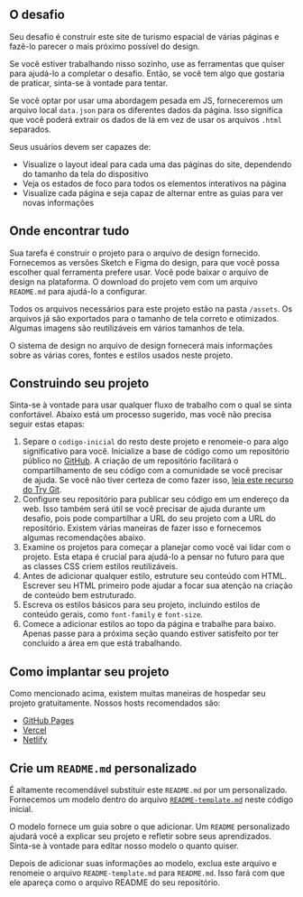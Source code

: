 ## O desafio

Seu desafio é construir este site de turismo espacial de várias páginas e fazê-lo parecer o mais próximo possível do design.

Se você estiver trabalhando nisso sozinho, use as ferramentas que quiser para ajudá-lo a completar o desafio. Então, se você tem algo que gostaria de praticar, sinta-se à vontade para tentar.

Se você optar por usar uma abordagem pesada em JS, forneceremos um arquivo local `data.json` para os diferentes dados da página. Isso significa que você poderá extrair os dados de lá em vez de usar os arquivos `.html` separados.

Seus usuários devem ser capazes de:

- Visualize o layout ideal para cada uma das páginas do site, dependendo do tamanho da tela do dispositivo
- Veja os estados de foco para todos os elementos interativos na página
- Visualize cada página e seja capaz de alternar entre as guias para ver novas informações
## Onde encontrar tudo

Sua tarefa é construir o projeto para o arquivo de design fornecido. Fornecemos as versões Sketch e Figma do design, para que você possa escolher qual ferramenta prefere usar. Você pode baixar o arquivo de design na plataforma. O download do projeto vem com um arquivo `README.md` para ajudá-lo a configurar.

Todos os arquivos necessários para este projeto estão na pasta `/assets`. Os arquivos já são exportados para o tamanho de tela correto e otimizados. Algumas imagens são reutilizáveis em vários tamanhos de tela.

O sistema de design no arquivo de design fornecerá mais informações sobre as várias cores, fontes e estilos usados neste projeto.

## Construindo seu projeto

Sinta-se à vontade para usar qualquer fluxo de trabalho com o qual se sinta confortável. Abaixo está um processo sugerido, mas você não precisa seguir estas etapas:

1. Separe o `codigo-inicial` do resto deste projeto e renomeie-o para algo significativo para você. Inicialize a base de código como um repositório público no [GitHub](https://github.com/). A criação de um repositório facilitará o compartilhamento de seu código com a comunidade se você precisar de ajuda. Se você não tiver certeza de como fazer isso, [leia este recurso do Try Git](https://try.github.io/).
2. Configure seu repositório para publicar seu código em um endereço da web. Isso também será útil se você precisar de ajuda durante um desafio, pois pode compartilhar a URL do seu projeto com a URL do repositório. Existem várias maneiras de fazer isso e fornecemos algumas recomendações abaixo.
3. Examine os projetos para começar a planejar como você vai lidar com o projeto. Esta etapa é crucial para ajudá-lo a pensar no futuro para que as classes CSS criem estilos reutilizáveis.
4. Antes de adicionar qualquer estilo, estruture seu conteúdo com HTML. Escrever seu HTML primeiro pode ajudar a focar sua atenção na criação de conteúdo bem estruturado.
5. Escreva os estilos básicos para seu projeto, incluindo estilos de conteúdo gerais, como `font-family` e `font-size`.
6. Comece a adicionar estilos ao topo da página e trabalhe para baixo. Apenas passe para a próxima seção quando estiver satisfeito por ter concluído a área em que está trabalhando.

## Como implantar seu projeto

Como mencionado acima, existem muitas maneiras de hospedar seu projeto gratuitamente. Nossos hosts recomendados são:

- [GitHub Pages](https://pages.github.com/)
- [Vercel](https://vercel.com/)
- [Netlify](https://www.netlify.com/)

## Crie um `README.md` personalizado

É altamente recomendável substituir este `README.md` por um personalizado. Fornecemos um modelo dentro do arquivo [`README-template.md`](./README-template.md) neste código inicial.

O modelo fornece um guia sobre o que adicionar. Um `README` personalizado ajudará você a explicar seu projeto e refletir sobre seus aprendizados. Sinta-se à vontade para editar nosso modelo o quanto quiser.

Depois de adicionar suas informações ao modelo, exclua este arquivo e renomeie o arquivo `README-template.md` para `README.md`. Isso fará com que ele apareça como o arquivo README do seu repositório.
